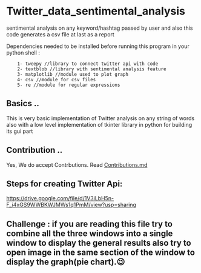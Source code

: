 # Twitter_data_sentimental_analysis
sentimental analysis on any keyword/hashtag passed by user and also this code generates a csv file at last as a report

Dependencies needed to be installed before running this program in your
python shell :

        1- tweepy //library to connect twitter api with code
        2- textblob //library with sentimental analysis feature
        3- matplotlib //module used to plot graph
        4- csv //module for csv files
        5- re //module for regular expressions

## Basics ..

This is very basic implementation of Twitter analysis on any string of words also with a low level implementation of tkinter library in python for building its gui part

## Contribution ..
Yes, We do accept Contrbutions. Read [Contributions.md](https://github.com/priyansh19/Twitter_data_sentimental_analysis/blob/master/Contributions.md)

## Steps for creating Twitter Api:

https://drive.google.com/file/d/1V3iLbH5n-F_i4xGS9WWBKWJMWs1q1PmM/view?usp=sharing

## Challenge : if you are reading this file try to combine all the three windows into a single window to display the general results also try to open image in the same section of the window to display the graph(pie chart).😉
